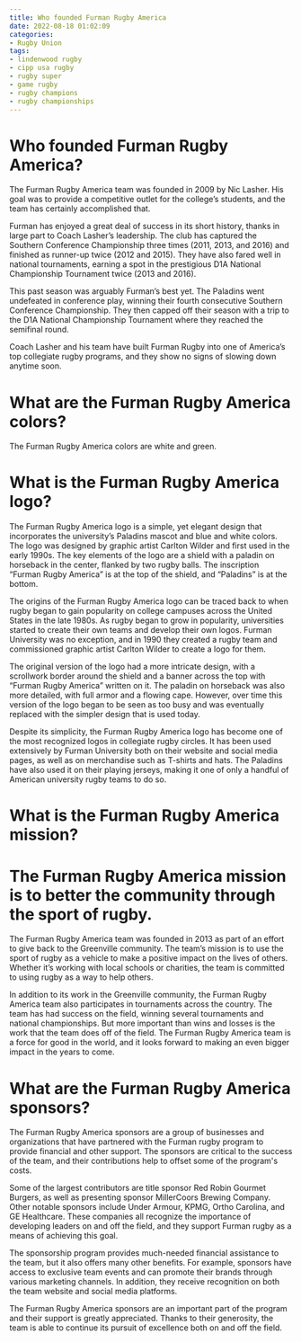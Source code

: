 ```yaml
---
title: Who founded Furman Rugby America 
date: 2022-08-18 01:02:09
categories:
- Rugby Union
tags:
- lindenwood rugby
- cipp usa rugby
- rugby super
- game rugby
- rugby champions
- rugby championships
---
```



#  Who founded Furman Rugby America? 

The Furman Rugby America team was founded in 2009 by Nic Lasher. His goal was to provide a competitive outlet for the college’s students, and the team has certainly accomplished that.

Furman has enjoyed a great deal of success in its short history, thanks in large part to Coach Lasher’s leadership. The club has captured the Southern Conference Championship three times (2011, 2013, and 2016) and finished as runner-up twice (2012 and 2015). They have also fared well in national tournaments, earning a spot in the prestigious D1A National Championship Tournament twice (2013 and 2016). 

This past season was arguably Furman’s best yet. The Paladins went undefeated in conference play, winning their fourth consecutive Southern Conference Championship. They then capped off their season with a trip to the D1A National Championship Tournament where they reached the semifinal round. 

Coach Lasher and his team have built Furman Rugby into one of America’s top collegiate rugby programs, and they show no signs of slowing down anytime soon.

#  What are the Furman Rugby America colors? 

The Furman Rugby America colors are white and green.

#  What is the Furman Rugby America logo?

The Furman Rugby America logo is a simple, yet elegant design that incorporates the university’s Paladins mascot and blue and white colors. The logo was designed by graphic artist Carlton Wilder and first used in the early 1990s. The key elements of the logo are a shield with a paladin on horseback in the center, flanked by two rugby balls. The inscription “Furman Rugby America” is at the top of the shield, and “Paladins” is at the bottom.

The origins of the Furman Rugby America logo can be traced back to when rugby began to gain popularity on college campuses across the United States in the late 1980s. As rugby began to grow in popularity, universities started to create their own teams and develop their own logos. Furman University was no exception, and in 1990 they created a rugby team and commissioned graphic artist Carlton Wilder to create a logo for them.

The original version of the logo had a more intricate design, with a scrollwork border around the shield and a banner across the top with “Furman Rugby America” written on it. The paladin on horseback was also more detailed, with full armor and a flowing cape. However, over time this version of the logo began to be seen as too busy and was eventually replaced with the simpler design that is used today.

Despite its simplicity, the Furman Rugby America logo has become one of the most recognized logos in collegiate rugby circles. It has been used extensively by Furman University both on their website and social media pages, as well as on merchandise such as T-shirts and hats. The Paladins have also used it on their playing jerseys, making it one of only a handful of American university rugby teams to do so.

#  What is the Furman Rugby America mission? 

# The Furman Rugby America mission is to better the community through the sport of rugby. 

The Furman Rugby America team was founded in 2013 as part of an effort to give back to the Greenville community. The team’s mission is to use the sport of rugby as a vehicle to make a positive impact on the lives of others. Whether it’s working with local schools or charities, the team is committed to using rugby as a way to help others. 

In addition to its work in the Greenville community, the Furman Rugby America team also participates in tournaments across the country. The team has had success on the field, winning several tournaments and national championships. But more important than wins and losses is the work that the team does off of the field. The Furman Rugby America team is a force for good in the world, and it looks forward to making an even bigger impact in the years to come.

#  What are the Furman Rugby America sponsors?

The Furman Rugby America sponsors are a group of businesses and organizations that have partnered with the Furman rugby program to provide financial and other support. The sponsors are critical to the success of the team, and their contributions help to offset some of the program's costs.

Some of the largest contributors are title sponsor Red Robin Gourmet Burgers, as well as presenting sponsor MillerCoors Brewing Company. Other notable sponsors include Under Armour, KPMG, Ortho Carolina, and GE Healthcare. These companies all recognize the importance of developing leaders on and off the field, and they support Furman rugby as a means of achieving this goal.

The sponsorship program provides much-needed financial assistance to the team, but it also offers many other benefits. For example, sponsors have access to exclusive team events and can promote their brands through various marketing channels. In addition, they receive recognition on both the team website and social media platforms.

The Furman Rugby America sponsors are an important part of the program and their support is greatly appreciated. Thanks to their generosity, the team is able to continue its pursuit of excellence both on and off the field.